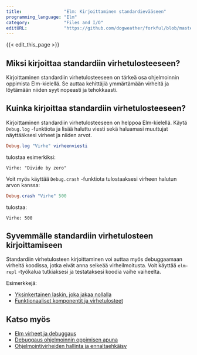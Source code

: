 ```yaml
---
title:                "Elm: Kirjoittaminen standardievääseen"
programming_language: "Elm"
category:             "Files and I/O"
editURL:              "https://github.com/dogweather/forkful/blob/master/content/fi/elm/writing-to-standard-error.md"
---
```


{{< edit_this_page >}}

## Miksi kirjoittaa standardiin virhetulosteeseen?

Kirjoittaminen standardiin virhetulosteeseen on tärkeä osa ohjelmoinnin oppimista Elm-kielellä. Se auttaa kehittäjiä ymmärtämään virheitä ja löytämään niiden syyt nopeasti ja tehokkaasti.

## Kuinka kirjoittaa standardiin virhetulosteeseen?

Kirjoittaminen standardiin virhetulosteeseen on helppoa Elm-kielellä. Käytä ```Debug.log``` -funktiota ja lisää haluttu viesti sekä haluamasi muuttujat näyttääksesi virheet ja niiden arvot.

```Elm
Debug.log "Virhe" virheenviesti
```

tulostaa esimerkiksi:

```
Virhe: "Divide by zero"
```

Voit myös käyttää ```Debug.crash``` -funktiota tulostaaksesi virheen halutun arvon kanssa:

```Elm
Debug.crash "Virhe" 500
```

tulostaa:

```
Virhe: 500
```

## Syvemmälle standardiin virhetulosteen kirjoittamiseen

Standardiin virhetulosteen kirjoittaminen voi auttaa myös debuggaamaan virheitä koodissa, jotka eivät anna selkeää virheilmoitusta. Voit käyttää ```elm-repl``` -työkalua tutkiaksesi ja testataksesi koodia vaihe vaiheelta.

Esimerkkejä:

- [Yksinkertainen laskin, joka jakaa nollalla](https://ellie-app.com/7X8zNQzQKzKa1)
- [Funktionaaliset komponentit ja virhetulosteet](https://ellie-app.com/7QCX7Ftj7zwa1)

## Katso myös

- [Elm virheet ja debuggaus](https://guide.elm-lang.org/debugging/errors.html)
- [Debuggaus ohjelmoinnin oppimisen apuna](https://dev.to/lydiahallie/debugging-as-a-learning-tool-3l7d)
- [Ohjelmointivirheiden hallinta ja ennaltaehkäisy](https://codeburst.io/handling-errors-in-programming-with-cdf05e181ea)